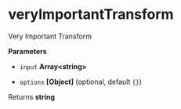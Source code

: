 # veryImportantTransform

Very Important Transform


**Parameters**

-   `input` **Array&lt;string&gt;** 

-   `options` **[Object]** 
     (optional, default `{}`)


Returns **string** 



